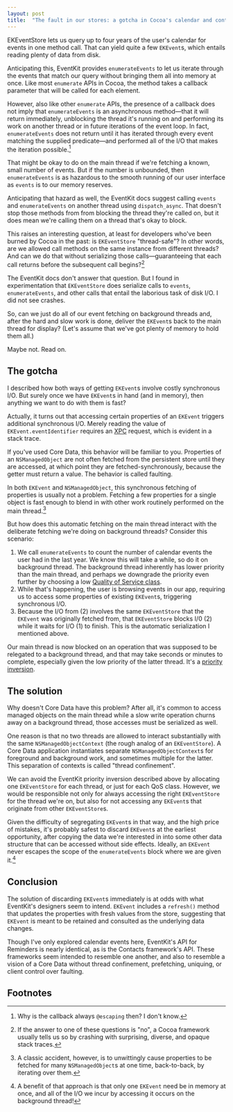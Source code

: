 ```yaml
---
layout: post
title:  "The fault in our stores: a gotcha in Cocoa's calendar and contacts APIs"
---
```


EKEventStore lets us query up to four years of the user's calendar for events
in one method call. That can yield quite a few `EKEvent`s, which entails reading
plenty of data from disk.

Anticipating this, EventKit provides `enumerateEvents` to let us iterate
through the events that match our query without bringing them all into memory
at once. Like most `enumerate` APIs in Cocoa, the method takes a callback
parameter that will be called for each element.

However, also like other `enumerate` APIs, the presence of a callback does not
imply that `enumerateEvents` is an asynchronous method—that it will return
immediately, unblocking the thread it's running on and performing its work on
another thread or in future iterations of the event loop. In fact,
`enumerateEvents` does not return until it has iterated through every event
matching the supplied predicate—and performed all of the I/O that makes the
iteration possible.[^escaping]

That might be okay to do on the main thread if we're fetching a known, small
number of events. But if the number is unbounded, then `enumerateEvents` is as
hazardous to the smooth running of our user interface as `events` is to our
memory reserves.

Anticipating that hazard as well, the EventKit docs suggest calling `events`
and `enumerateEvents` on another thread using `dispatch_async`. That doesn't
stop those methods from from blocking the thread they're called on, but it does
mean we're calling them on a thread that's okay to block.

This raises an interesting question, at least for developers who've been burned
by Cocoa in the past: is `EKEventStore` "thread-safe"? In other words, are we
allowed call methods on the same instance from different threads? And can we do
that without serializing those calls—guaranteeing that each call returns before
the subsequent call begins?[^thread-unsafe]

The EventKit docs don't answer that question. But I found in experimentation
that `EKEventStore` does serialize calls to `events`, `enumerateEvents`, and
other calls that entail the laborious task of disk I/O. I did not see crashes.

So, can we just do all of our event fetching on background threads and, after
the hard and slow work is done, deliver the `EKEvent`s back to the main thread
for display? (Let's assume that we've got plenty of memory to hold them all.)

Maybe not. Read on.

## The gotcha

I described how both ways of getting `EKEvent`s involve costly synchronous I/O.
But surely once we have `EKEvent`s in hand (and in memory), then anything we
want to do with them is fast?

Actually, it turns out that accessing certain properties of an `EKEvent`
triggers additional synchronous I/O. Merely reading the value of
`EKEvent.eventIdentifier` requires an
[XPC](https://www.objc.io/issues/14-mac/xpc/) request, which is evident in a
stack trace.

If you've used Core Data, this behavior will be familiar to you. Properties of
an `NSManagedObject` are not often fetched from the persistent store until they
are accessed, at which point they are fetched-synchronously, because the getter
must return a value. The behavior is called faulting.

In both `EKEvent` and `NSManagedObject`, this synchronous fetching of
properties is usually not a problem. Fetching a few properties for a single
object is fast enough to blend in with other work routinely performed on
the main thread.[^fetch-mistake]

But how does this automatic fetching on the main thread interact with the
deliberate fetching we're doing on background threads? Consider this scenario:

1. We call `enumerateEvents` to count the number of calendar events the user
   had in the last year. We know this will take a while, so do it on background
   thread. The background thread inherently has lower priority than the main thread,
   and perhaps we downgrade the priority even further by choosing a low
   [Quality of Service class].
2. While that's happening, the user is browsing events in our app, requiring us
   to access some properties of existing `EKEvent`s, triggering synchronous
   I/O.
3. Because the I/O from (2) involves the same `EKEventStore` that the
   `EKEvent` was originally fetched from, that `EKEventStore` blocks I/0 (2)
   while it waits for I/O (1) to finish. This is the automatic serialization I
   mentioned above.

Our main thread is now blocked on an operation that was supposed to be
relegated to a background thread, and that may take seconds or minutes to
complete, especially given the low priority of the latter thread. It's a
[priority inversion].

## The solution

Why doesn't Core Data have this problem? After all, it's common to access
managed objects on the main thread while a slow write operation churns away
on a background thread, those accesses must be serialized as well.

One reason is that no two threads are allowed to interact substantially with
the same `NSManagedObjectContext` (the rough analog of an `EKEventStore`). A
Core Data application instantiates separate `NSManagedObjectContext`s for
foreground and background work, and sometimes multiple for the latter. This
separation of contexts is called "thread confinement".

We can avoid the EventKit priority inversion described above by allocating one
`EKEventStore` for each thread, or just for each QoS class. However, we would
be responsible not only for always accessing the right `EKEventStore` for the
thread we're on, but also for not accessing any `EKEvent`s that originate from
other `EKEventStore`s.

Given the difficulty of segregating `EKEvent`s in that way, and the high price
of mistakes, it's probably safest to discard `EKEvent`s at the earliest
opportunity, after copying the data we're interested in into some other data
structure that can be accessed without side effects. Ideally, an `EKEvent`
never escapes the scope of the `enumerateEvents` block where we are given
it.[^discard-ekevent]

## Conclusion

The solution of discarding `EKEvent`s immediately is at odds with what
EventKit's designers seem to intend. `EKEvent` includes a `refresh()` method
that updates the properties with fresh values from the store, suggesting that
`EKEvent` is meant to be retained and consulted as the underlying data
changes.

Though I've only explored calendar events here, EventKit's API for Reminders is
nearly identical, as is the Contacts framework's API. These frameworks seem
intended to resemble one another, and also to resemble a vision of a Core Data
without thread confinement, prefetching, uniquing, or client control over
faulting.

## Footnotes

[^escaping]: Why is the callback always `@escaping` then? I don't know.

[^thread-unsafe]: 
    If the answer to one of these questions is "no", a Cocoa
    framework usually tells us so by crashing with surprising, diverse, and
    opaque stack traces.

[^fetch-mistake]: 
    A classic accident, however, is to unwittingly cause
    properties to be fetched for many `NSManagedObject`s at one time,
    back-to-back, by iterating over them.

[^discard-ekevent]: 
    A benefit of that approach is that only one `EKEvent` need
    be in memory at once, and all of the I/O we incur by accessing it occurs on
    the background thread!

[Quality of Service class]: https://developer.apple.com/library/content/documentation/Performance/Conceptual/EnergyGuide-iOS/PrioritizeWorkWithQoS.html
[priority inversion]: https://en.wikipedia.org/wiki/Priority_inversion
